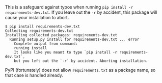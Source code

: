 This is a safeguard against typos when running `pip install -r requirements-dev.txt`.
If you leave out the `-r` by accident, this package will cause your installation
to abort.

    $ pip install requirements-dev.txt
    Collecting requirements-dev.txt
    Installing collected packages: requirements-dev.txt
      Running setup.py install for requirements-dev.txt ... error
        Complete output from command:
        running install
        It looks like you meant to type `pip install -r requirements-dev.txt`,
        but you left out the `-r` by accident. Aborting installation.

PyPI (fortunately) does not allow `requirements.txt` as a package name, so that
case is handled already.
